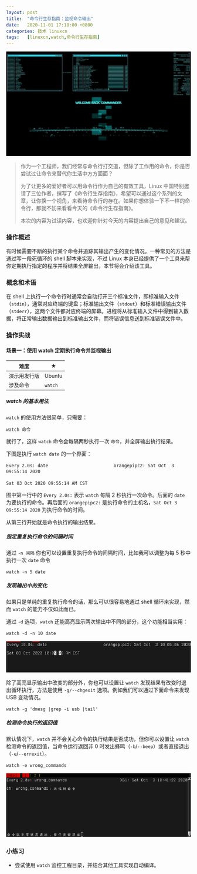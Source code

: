 ```yaml
---
layout: post
title:	"命令行生存指南：监视命令输出"
date:	2020-11-01 17:18:00 +0800 
categories:	技术 linuxcn 
tags:	[linuxcn,watch,命令行生存指南]
---
```



![](/Asserts/Images/album/202011/01/171721wt4s8s498cd389s4.jpg)



> 
> 作为一个工程师，我们经常与命令行打交道，但除了工作用的命令，你是否尝试过让命令来替代你生活中方方面面？
> 
> 
> 为了让更多的爱好者可以用命令行作为自己的有效工具，Linux 中国特别邀请了三位作者，撰写了《命令行生存指南》，希望可以通过这个系列的文章，让你换一个视角，来看待命令行的存在。如果你想体验一下不一样的命令行，那就不妨来看看今天的《命令行生存指南》。
> 
> 
> 本次的内容为试读内容，也欢迎你针对今天的内容提出自己的意见和建议。
> 
> 
> 


### 操作概述


有时候需要不断的执行某个命令并追踪其输出产生的变化情况。一种常见的方法是通过写一段死循环的 shell 脚本来实现，不过 Linux 本身已经提供了一个工具来帮你定期执行指定的程序并将结果全屏输出，本节将会介绍该工具。


### 概念和术语


在 shell 上执行一个命令行时通常会自动打开三个标准文件，即标准输入文件（`stdin`），通常对应终端的键盘；标准输出文件（`stdout`）和标准错误输出文件（`stderr`），这两个文件都对应终端的屏幕。进程将从标准输入文件中得到输入数据，将正常输出数据输出到标准输出文件，而将错误信息送到标准错误文件中。


### 操作实战


#### 场景一：使用 watch 定期执行命令并监视输出




| 难度 | ★ |
| --- | --- |
| 演示用发行版 | Ubuntu |
| 涉及命令 | `watch` |


##### watch 的基本用法


`watch` 的使用方法很简单，只需要： 



```
watch 命令

```

就行了，这样 `watch` 命令会每隔两秒执行一次 `命令`，并全屏输出执行结果。


下图是执行 `watch date` 的一个界面： 



```
Every 2.0s: date                         orangepipc2: Sat Oct  3 09:55:14 2020

Sat 03 Oct 2020 09:55:14 AM CST

```

图中第一行中的 `Every 2.0s:` 表示 `watch` 每隔 2 秒执行一次命令。后面的 `date` 为要执行的命令。再后面的 `orangepipc2:` 是执行命令的主机名，`Sat Oct 3 09:55:14 2020` 为执行命令的时间。


从第三行开始就是命令执行的输出结果。


##### 指定重复执行命令的间隔时间


通过 `-n 间隔` 你也可以设置重复执行命令的间隔时间，比如我可以调整为每 5 秒中执行一次 `date` 命令



```
watch -n 5 date
```

##### 发现输出中的变化


如果只是单纯的重复执行命令的话，那么可以很容易地通过 shell 循环来实现，然而 `watch` 的能力不仅如此而已。


通过 `-d` 选项，`watch` 还能高亮显示两次输出中不同的部分，这个功能相当实用： 



```
watch -d -n 10 date
```

![](/Asserts/Images/album/202011/01/171038ul3mypkrl43y1n81.png)


除了高亮显示输出中改变的部分外，你也可以设置让 `watch` 发现结果有改变时退出循环执行，方法是使用 `-g/--chgexit` 选项。例如我们可以通过下面命令来发现 USB 变动情况。 



```
watch -g 'dmesg |grep -i usb |tail'
```

##### 检测命令执行的返回值


默认情况下，`watch` 并不会关心命令的执行结果是否成功，但你可以设置让 `watch` 检测命令的返回值，当命令运行返回非 0 时发出蜂鸣（`-b`/`--beep`）或者直接退出（`-e`/`--errexit`）。



```
watch -e wrong_commands
```

![](/Asserts/Images/album/202011/01/171058xrrgrwqmm6lwm8rw.png)


### 小练习


* 尝试使用 `watch` 监控工程目录，并结合其他工具实现自动编译。
